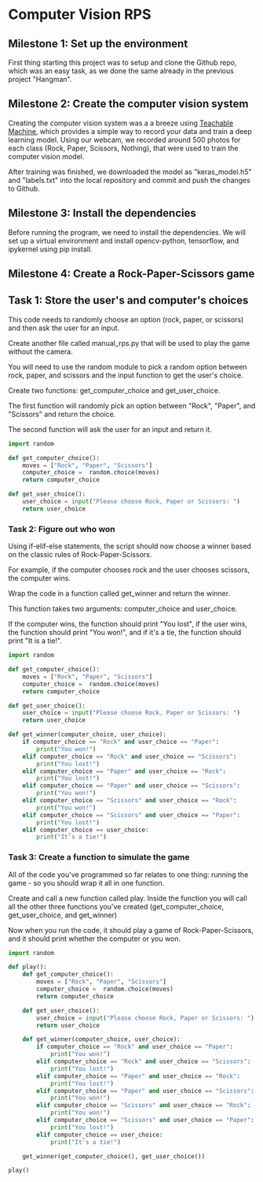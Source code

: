 # Computer Vision RPS

## Milestone 1: Set up the environment

First thing starting this project was to setup and clone the Github repo, which was an easy task, as we done the same already in the previous project "Hangman".

## Milestone 2: Create the computer vision system

Creating the computer vision system was a a breeze using [Teachable Machine](https://teachablemachine.withgoogle.com/), which provides a simple way to record your data and train a deep learning model. Using our webcam, we recorded around 500 photos for each class (Rock, Paper, Scissors, Nothing), that were used to train the computer vision model.

After training was finished, we downloaded the model as "keras_model.h5" and "labels.txt" into the local repository and commit and push the changes to Github.

## Milestone 3: Install the dependencies

Before running the program, we need to install the dependencies. We will set up a virtual environment and install opencv-python, tensorflow, and ipykernel using pip install.

## Milestone 4: Create a Rock-Paper-Scissors game

## Task 1: Store the user's and computer's choices

This code needs to randomly choose an option (rock, paper, or scissors) and then ask the user for an input.

Create another file called manual_rps.py that will be used to play the game without the camera.

You will need to use the random module to pick a random option between rock, paper, and scissors and the input function to get the user's choice.

Create two functions: get_computer_choice and get_user_choice.

The first function will randomly pick an option between "Rock", "Paper", and "Scissors" and return the choice.

The second function will ask the user for an input and return it.

```python
import random

def get_computer_choice():
    moves = ["Rock", "Paper", "Scissors"]
    computer_choice =  random.choice(moves)
    return computer_choice

def get_user_choice():
    user_choice = input("Please choose Rock, Paper or Scissors: ")
    return user_choice
```

### Task 2: Figure out who won

Using if-elif-else statements, the script should now choose a winner based on the classic rules of Rock-Paper-Scissors.

For example, if the computer chooses rock and the user chooses scissors, the computer wins.

Wrap the code in a function called get_winner and return the winner.

This function takes two arguments: computer_choice and user_choice.

If the computer wins, the function should print "You lost", if the user wins, the function should print "You won!", and if it's a tie, the function should print "It is a tie!".

```python
import random

def get_computer_choice():
    moves = ["Rock", "Paper", "Scissors"]
    computer_choice =  random.choice(moves)
    return computer_choice

def get_user_choice():
    user_choice = input("Please choose Rock, Paper or Scissors: ")
    return user_choice

def get_winner(computer_choice, user_choice):
    if computer_choice == "Rock" and user_choice == "Paper":
        print("You won!")
    elif computer_choice == "Rock" and user_choice == "Scissors":
        print("You lost!")
    elif computer_choice == "Paper" and user_choice == "Rock":
        print("You lost!")
    elif computer_choice == "Paper" and user_choice == "Scissors":
        print("You won!")
    elif computer_choice == "Scissors" and user_choice == "Rock":
        print("You won!")
    elif computer_choice == "Scissors" and user_choice == "Paper":
        print("You lost!")
    elif computer_choice == user_choice:
        print("It's a tie!")
```

### Task 3: Create a function to simulate the game

All of the code you've programmed so far relates to one thing: running the game - so you should wrap it all in one function.

Create and call a new function called play.
Inside the function you will call all the other three functions you've created (get_computer_choice, get_user_choice, and get_winner)

Now when you run the code, it should play a game of Rock-Paper-Scissors, and it should print whether the computer or you won.

```python
import random

def play():
    def get_computer_choice():
        moves = ["Rock", "Paper", "Scissors"]
        computer_choice =  random.choice(moves)
        return computer_choice

    def get_user_choice():
        user_choice = input("Please choose Rock, Paper or Scissors: ")
        return user_choice

    def get_winner(computer_choice, user_choice):
        if computer_choice == "Rock" and user_choice == "Paper":
            print("You won!")
        elif computer_choice == "Rock" and user_choice == "Scissors":
            print("You lost!")
        elif computer_choice == "Paper" and user_choice == "Rock":
            print("You lost!")
        elif computer_choice == "Paper" and user_choice == "Scissors":
            print("You won!")
        elif computer_choice == "Scissors" and user_choice == "Rock":
            print("You won!")
        elif computer_choice == "Scissors" and user_choice == "Paper":
            print("You lost!")
        elif computer_choice == user_choice:
            print("It's a tie!")

    get_winner(get_computer_choice(), get_user_choice())

play()
```